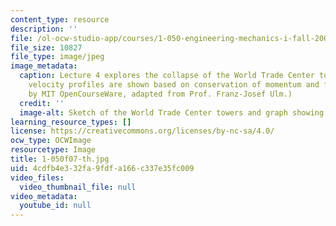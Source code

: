 ```yaml
---
content_type: resource
description: ''
file: /ol-ocw-studio-app/courses/1-050-engineering-mechanics-i-fall-2007/4cdfb4e332fa9fdfa166c337e35fc009_1-050f07-th.jpg
file_size: 10827
file_type: image/jpeg
image_metadata:
  caption: Lecture 4 explores the collapse of the World Trade Center towers. Here,
    velocity profiles are shown based on conservation of momentum and free fall. (Figure
    by MIT OpenCourseWare, adapted from Prof. Franz-Josef Ulm.)
  credit: ''
  image-alt: Sketch of the World Trade Center towers and graph showing velocity profiles.
learning_resource_types: []
license: https://creativecommons.org/licenses/by-nc-sa/4.0/
ocw_type: OCWImage
resourcetype: Image
title: 1-050f07-th.jpg
uid: 4cdfb4e3-32fa-9fdf-a166-c337e35fc009
video_files:
  video_thumbnail_file: null
video_metadata:
  youtube_id: null
---
```


